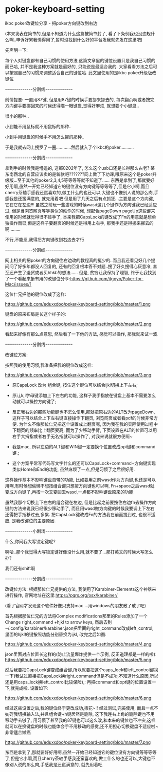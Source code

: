 # poker-keyboard-setting
ikbc poker改键位分享 - 把poker方向键改到右边

(本来发表在简书的,但是不知道为什么这篇被简书封了, 看了下条例我也没违规什么啊..申诉好累我懒得用了,暂时没找到什么好的平台发我就先发在这里吧)

先声明一下:

每个人对键盘都有自己习惯的使用方法,这篇文章里的键位设置只是我自己习惯的而已哈, 并不是我这种方案就是最好的, 只能说是最适合我的. 大家看看方法之后可以按照自己的习惯来调整适合自己的键位哈.
此文里使用的是ikbc poker升级版改键位

--------------分割线--------------


前情提要:
一直用87键, 但是用87键的时候手要挪来挪去的, 每次翻页啊或者按完方向键手要挪回来的时候还得瞄一眼键盘,觉得好麻烦, 就想要个小键盘..

很小的那种..

小到能不用鼠标就不用鼠标的那种..

小到手用键盘的时候手不用怎么挪的那种..

于是我就去网上搜罗了一圈............然后就入了个ikbc的poker...........

--------------分割线--------------

拿到手的时候我是懵逼的, 这都0202年了, 怎么这个usb口还是长得那么古老? 某东南西北的自营应该卖的是新款吧???????网上做了下功课,哦原来这个是poker升级版...至于其他的poker2,3,4,5等等等等就不知道了......
东西是拿到了,那就要好好用啊,虽然一开始已经知道它的键位没有方向键等等等等了,但是它小啊,而且cherry茶轴手感我还蛮喜欢的,做工什么的也还可以,大键也不像别人说的那么肉,手感我是还蛮满意的, 就先用着吧
但是用了几天之后有点抓狂...主要是这个方向键, 它在它在左边!!! 虽然之前玩一些游戏的时候wasd这几个键作为方向键我已经适应过, 但是当浏览网页等等类似的动作的时候, 想配合pageDown pageUp这些键来使用的时候就觉得很不趁手了, 本来我把CapsLock的键改成了Fn的用意就是想单独操作而已,但是这样子要翻页的时候还是得用上右手, 那我手还是得挪来挪去的啊.........

不行,不能忍,我得把方向键改到右边去才行

--------------分割线--------------

网上相关的把poker的方向键往右边改的教程真的挺少的..而且我还看见好几个提问问了好多年都没人回复的, 还有的回复根本答不对题..搜了好久搜得心灰意冷, 甚至还产生了退货或者买hhkb的想法......
但是, 贫穷让我保持了理智, 终于让我找到了一个看起来挺有用的改键位分享:https://github.com/itgoyo/Poker-for-Mac/issues/1


这位仁兄把他的键位改成了这样:

https://github.com/eduxxdoo/poker-keyboard-setting/blob/master/1.png


键盘的原来布局是长这个样子的:

https://github.com/eduxxdoo/poker-keyboard-setting/blob/master/2.png


看起来好像有那么点意思, 然后看了一下他的方法, 感觉可以操作, 那我就来试一波.


--------------分割线--------------

改键位方案:

按照我的使用习惯,我准备把我的键位改成这样:

https://github.com/eduxxdoo/poker-keyboard-setting/blob/master/3.png


- 原CapsLock 改为 组合键, 按住这个键位可以结合ijkl切换上下左右;


- 原i,j,k,l字母键添加上下左右的功能, 这样子我手指放在键盘上基本不需要怎么动就可以操控方向键了;


- 反正我右边的那些功能键也不怎么使用,那就把原右边的ALT改为pageDown, 这样子可以结合上下左右键直接操作下翻页, 浏览网页或者看pdf的时候非常方便. 为什么不像那位仁兄把这个设置成上翻页呢, 因为我在我的实际使用过程中下翻页的频率比上翻页要高, 而为了少移动手臂, 下页设置在ALT的位置可以用右手大拇指或者右手无名指就可以操作了, 对我来说就很方便啊~

- 我是mac, 所以左边的ALT键和WIN键一定要换个位置改成opt键和command键.;


- 这个方案平常写代码写文字什么的还可以CapsLock+command+方向键实现类似Home和End的功能, 虽然麻烦了一点,但是习惯了之后很好用.


这样操作基本不影响键盘自带的功能, 比如要用之前wasd作为方向键,也还是可以用啊,有时候想偷懒不想按组合键只想按方向键也可以啊, Fn+space之后wasd就变成方向键了,再按一次又变回去wasd,一点都不影响键盘原来的功能


虽然我那个切换上下左右的组合键在左边, 但是比起之前要按住右边fn去操作方向键的方法来说我已经很少移动手了, 而且用wasd做方向键的时候我要调上下左右还得把手指移过去,多累. 把CapsLock键改成Fn的方法我在前面提到过, 也很不适应, 是我改键位的主要原因.

--------------小剧场--------------

什么,你问我大写锁定键呢?

啊哈..那个我觉得大写锁定键好像没什么用,就不要了...那打英文的时候大写怎么办?

我们还有shift啊

--------------分割线--------------

改键位方法:
根据那位仁兄提供的方法, 我使用了Karabiner-Elements这个神器来进行操作, 官网地址在这里:https://pqrs.org/osx/karabiner/


(看了官网才发现这个软件好像只支持mac....用windows的朋友散了散了吧)


首先根据那位仁兄的方法将Complex modifications那里的Rules添加了一个Change right_command +hjkl to arrow keys, 然后去到~/.config/karabiner/karabiner.json把里面的right_command改成left_control, 里面的hjkl的键按照功能分别替换为ijkl, 改完之后如图:

https://github.com/eduxxdoo/poker-keyboard-setting/blob/master/4.png


json里面对应位置长这样的(防止流量爆炸提供一个示例, 反正道理都是一样的啦):
https://github.com/eduxxdoo/poker-keyboard-setting/blob/master/5.png



然后我要把CapsLock键变成组合键,所以就要把这个caps_lock和left_control键换一下(我试过直接把CapsLock换right_command但是不成功,不知道什么原因,所以还是用caps_lock换left_control比较保险),;
再把command和opt键的位置设置一下,就完成啦. 设置如下:

https://github.com/eduxxdoo/poker-keyboard-setting/blob/master/6.png


经过这些设置之后,我的键位终于更改成功,撒花~!!
经过测试,完美使用, 而且一点不妨碍我切换输入法,并且组合键+h键居然是删除, 这下我连右上角的删除键也不用移动手去够了, 用习惯了甚至我的87键也可以这么改,和本来的键位也不冲突,这样就可以在换键盘的时候也能体会手不用移动的感觉,还不用担心切换键盘不适应啦~非常适合懒癌

https://github.com/eduxxdoo/poker-keyboard-setting/blob/master/7.png


东西是拿到了,那就要好好用啊,虽然一开始已经知道它的键位没有方向键等等等等了,但是它小啊,而且cherry茶轴手感我还蛮喜欢的,做工什么的也还可以,大键也不像别人说的那么肉,手感我是还蛮满意的, 就先用着吧
